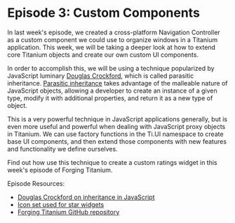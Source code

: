 # Episode 3: Custom Components

In last week's episode, we created a cross-platform Navigation Controller as a custom component we could use to organize windows in a Titanium application.  This week, we will be taking a deeper look at how to extend core Titanium objects and create our own custom UI components.

In order to accomplish this, we will be using a technique popularized by JavaScript luminary <a href="http://crockford.com">Douglas Crockford</a>, which is called parasitic inheritance.  <a href="http://www.crockford.com/javascript/inheritance.html">Parasitic inheritance</a> takes advantage of the malleable nature of JavaScript objects, allowing a developer to create an instance of a given type, modify it with additional properties, and return it as a new type of object.

This is a very powerful technique in JavaScript applications generally, but is even more useful and powerful when dealing with JavaScript proxy objects in Titanium.  We can use factory functions in the Ti.UI namespace to create base UI components, and then extend those components with new features and functionality we define ourselves.

Find out how use this technique to create a custom ratings widget in this week's episode of Forging Titanium.

Episode Resources:

<ul>
<li><a href="http://www.crockford.com/javascript/inheritance.html">Douglas Crockford on inheritance in JavaScript</a></li>
<li><a href="http://wefunction.com/2008/07/function-free-icon-set/
">Icon set used for star widgets</a></li>
<li><a href="https://github.com/appcelerator-developer-relations/Forging-Titanium">Forging Titanium GitHub repository</a></li>
</ul>